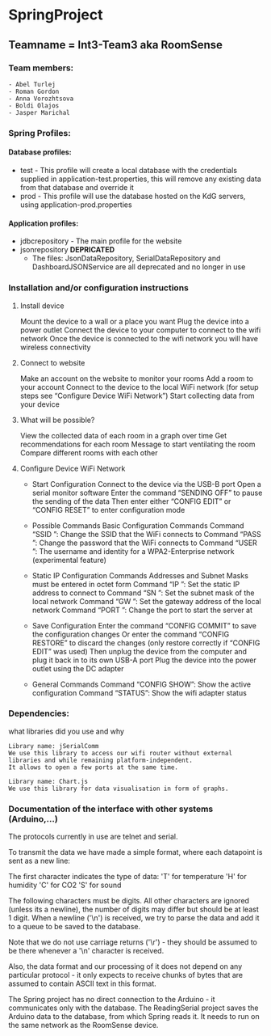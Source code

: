 # SpringProject
## Teamname = Int3-Team3 aka RoomSense

### Team members:

    - Abel Turlej
    - Roman Gordon
    - Anna Vorozhtsova
    - Boldi Olajos
    - Jasper Marichal

### Spring Profiles:
#### Database profiles:
- test - This profile will create a local database with the credentials supplied in application-test.properties, this will remove any existing data from that database and override it
- prod - This profile will use the database hosted on the KdG servers, using application-prod.properties

#### Application profiles:
- jdbcrepository - The main profile for the website
- jsonrepository **DEPRICATED**
    - The files: JsonDataRepository, SerialDataRepository and DashboardJSONService are all deprecated and no longer in use

### Installation and/or configuration instructions
    
1. Install device

    Mount the device to a wall or a place you want
    Plug the device into a power outlet
    Connect the device to your computer to connect to the wifi network
    Once the device is connected to the wifi network you will have wireless connectivity


2. Connect to website

    Make an account on the website to monitor your rooms
    Add a room to your account
    Connect to the device to the local WiFi network (for setup steps see “Configure Device WiFi Network”)
    Start collecting data from your device


3. What will be possible? 

    View the collected data of each room in a graph over time
    Get recommendations for each room
    Message to start ventilating the room
    Compare different rooms with each other


4. Configure Device WiFi Network

    - Start Configuration
    Connect to the device via the USB-B port
    Open a serial monitor software
    Enter the command “SENDING OFF” to pause the sending of the data
    Then enter either “CONFIG EDIT” or “CONFIG RESET” to enter configuration mode

    - Possible Commands
    Basic Configuration Commands
    Command “SSID <network name>”: Change the SSID that the WiFi connects to
    Command “PASS <wifi password>”: Change the password that the WiFi connects to
    Command “USER <username>”: The username and identity for a WPA2-Enterprise network (experimental feature)

    - Static IP Configuration Commands
    Addresses and Subnet Masks must be entered in octet form
    Command “IP <ip address>”: Set the static IP address to connect to
    Command “SN <subnet mask>”: Set the subnet mask of the local network
    Command “GW <gateway address>”: Set the gateway address of the local network
    Command “PORT <port number>”: Change the port to start the server at

    - Save Configuration
    Enter the command “CONFIG COMMIT” to save the configuration changes
    Or enter the command “CONFIG RESTORE” to discard the changes (only restore correctly if “CONFIG EDIT” was used)
    Then unplug the device from the computer and plug it back in to its own USB-A port
    Plug the device into the power outlet using the DC adapter

    - General Commands
    Command “CONFIG SHOW”: Show the active configuration
    Command “STATUS”: Show the wifi adapter status




### Dependencies: 
what libraries did you use and why

    Library name: jSerialComm
    We use this library to access our wifi router without external libraries and while remaining platform-independent.
    It allows to open a few ports at the same time.

    Library name: Chart.js
    We use this library for data visualisation in form of graphs. 


### Documentation of the interface with other systems (Arduino,...)

The protocols currently in use are telnet and serial.

To transmit the data we have made a simple format, where each datapoint is sent as a new line:

The first character indicates the type of data:
'T' for temperature
'H' for humidity
'C' for CO2
'S' for sound

The following characters must be digits. All other characters are ignored (unless its a newline), the number of digits 
may differ but should be at least 1 digit.
When a newline ('\n') is received, we try to parse the data and add it to a queue to be saved to the database.

Note that we do not use carriage returns ('\r') - they should be assumed to be there whenever a '\n' character is received.

Also, the data format and our processing of it does not depend on any particular protocol - it only expects to receive chunks of bytes that are assumed to contain ASCII text in this format. 

The Spring project has no direct connection to the Arduino - it communicates only with the database.
The ReadingSerial project saves the Arduino data to the database, from which Spring reads it. It needs to run
on the same network as the RoomSense device.
